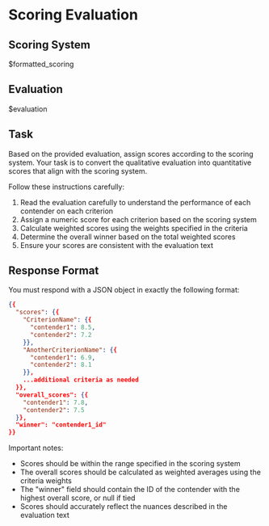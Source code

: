 # Scoring Evaluation

## Scoring System
$formatted_scoring

## Evaluation
$evaluation

## Task
Based on the provided evaluation, assign scores according to the scoring system. Your task is to convert the qualitative evaluation into quantitative scores that align with the scoring system.

Follow these instructions carefully:
1. Read the evaluation carefully to understand the performance of each contender on each criterion
2. Assign a numeric score for each criterion based on the scoring system
3. Calculate weighted scores using the weights specified in the criteria
4. Determine the overall winner based on the total weighted scores
5. Ensure your scores are consistent with the evaluation text

## Response Format
You must respond with a JSON object in exactly the following format:

```json
{{
  "scores": {{
    "CriterionName": {{
      "contender1": 8.5,
      "contender2": 7.2
    }},
    "AnotherCriterionName": {{
      "contender1": 6.9,
      "contender2": 8.1
    }},
    ...additional criteria as needed
  }},
  "overall_scores": {{
    "contender1": 7.8,
    "contender2": 7.5
  }},
  "winner": "contender1_id"
}}
```

Important notes:
- Scores should be within the range specified in the scoring system
- The overall scores should be calculated as weighted averages using the criteria weights
- The "winner" field should contain the ID of the contender with the highest overall score, or null if tied
- Scores should accurately reflect the nuances described in the evaluation text